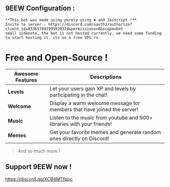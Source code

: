 ## 9EEW Configuration :
```
**This bot was made using purely using ❤ and Javscript !**
Invite to server : https://discord.com/oauth2/authorize?client_id=833657893995020319&permissions=8&scope=bot
small sidenote, the bot is not hosted currently, we need some funding to start hosting it. its on a free VPS rn
```

# Free and Open-Source !

|Awesome Features|Descriptions|
|-------|-----------|
|**Levels**|Let your users gain XP and levels by participating in the chat!|
|**Welcome**|Display a warm welcome message for members that have joined the server!|
|**Music**|Listen to the music from youtube and 900+ libraries with your friends!|
|**Memes**|Get your favorite memes and generate random ones directly on Discord!|
> And so much more !
## Support 9EEW now !
https://discord.gg/XCB4MTfppc

